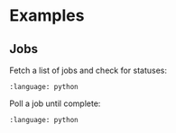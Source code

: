 # Examples

## Jobs

Fetch a list of jobs and check for statuses:

```{literalinclude} ../examples/jobs/list_jobs.py
:language: python
```

Poll a job until complete:

```{literalinclude} ../examples/jobs/poll_job.py
:language: python
```